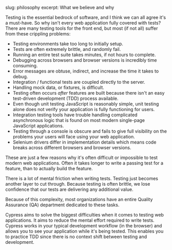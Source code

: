 slug: philosophy
excerpt: What we believe and why

Testing is the essential bedrock of software, and I think we can all agree it's a must-have.  So why isn't every web application fully covered with tests? There are many testing tools for the front end, but most (if not all) suffer from these crippling problems:

* Testing environments take too long to initially setup.
* Tests are often extremely brittle, and randomly fail.
* Running an entire test suite takes minutes, if not hours to complete.
* Debugging across browsers and browser versions is incredibly time consuming.
* Error messages are obtuse, indirect, and increase the time it takes to debug.
* Integration / functional tests are coupled directly to the server.
* Handling mock data, or fixtures, is difficult.
* Testing often occurs *after* features are built because there isn't an easy test-driven development (TDD) process available.
* Even though unit testing JavaScript is reasonably simple, unit testing alone does not verify your application is fully functioning for users.
* Integration testing tools have trouble handling complicated asynchronous logic that is found on most modern single-page JavaScript applications.
* Testing through a console is obscure and fails to give full visibility on the problems your users will face using your web application.
* Selenium drivers differ in implementation details which means code breaks across different browsers and browser versions.

These are just a few reasons why it's often difficult or impossible to test modern web applications. Often it takes longer to write a passing test for a feature, than to actually build the feature.

There is a lot of mental friction when writing tests. Testing just becomes another layer to cut through. Because testing is often brittle, we lose confidence that our tests are delivering any additional value.

Because of this complexity, most organizations have an entire Quality Assurance (QA) department dedicated to these tasks.

Cypress aims to solve the biggest difficulties when it comes to testing web applications. It aims to reduce the mental effort required to write tests. Cypress works in your typical development workflow (in the browser) and allows you to see your application while it's being tested. This enables you to practice TDD since there is no context shift between testing and development.


